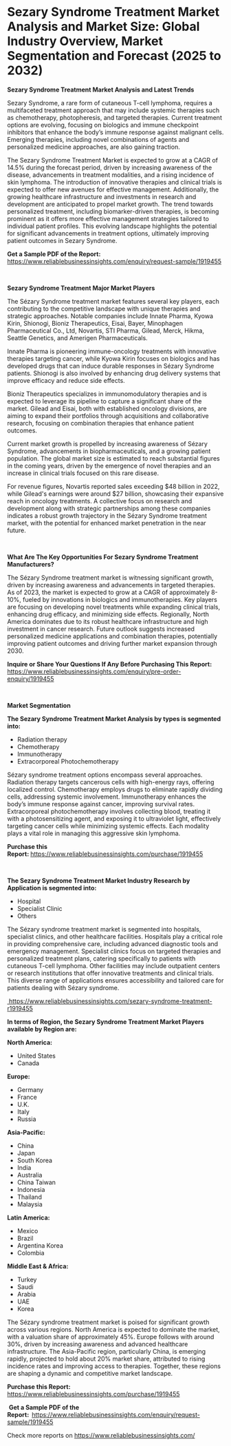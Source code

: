 <p><h1>Sezary Syndrome Treatment Market Analysis and Market Size: Global Industry Overview, Market Segmentation and Forecast (2025 to 2032)</h1></p><p><strong>Sezary Syndrome Treatment Market Analysis and Latest Trends</strong></p>
<p><p>Sezary Syndrome, a rare form of cutaneous T-cell lymphoma, requires a multifaceted treatment approach that may include systemic therapies such as chemotherapy, photopheresis, and targeted therapies. Current treatment options are evolving, focusing on biologics and immune checkpoint inhibitors that enhance the body’s immune response against malignant cells. Emerging therapies, including novel combinations of agents and personalized medicine approaches, are also gaining traction.</p><p>The Sezary Syndrome Treatment Market is expected to grow at a CAGR of 14.5% during the forecast period, driven by increasing awareness of the disease, advancements in treatment modalities, and a rising incidence of skin lymphoma. The introduction of innovative therapies and clinical trials is expected to offer new avenues for effective management. Additionally, the growing healthcare infrastructure and investments in research and development are anticipated to propel market growth. The trend towards personalized treatment, including biomarker-driven therapies, is becoming prominent as it offers more effective management strategies tailored to individual patient profiles. This evolving landscape highlights the potential for significant advancements in treatment options, ultimately improving patient outcomes in Sezary Syndrome.</p></p>
<p><strong>Get a Sample PDF of the Report:&nbsp;</strong> <a href="https://www.reliablebusinessinsights.com/enquiry/request-sample/1919455?utm_campaign=2117&utm_medium=2&utm_source=Github&utm_content=ia&utm_term=03032025&utm_id=sezary-syndrome-treatment">https://www.reliablebusinessinsights.com/enquiry/request-sample/1919455</a></p>
<p>&nbsp;</p>
<p><strong>Sezary Syndrome Treatment Major Market Players</strong></p>
<p><p>The Sézary Syndrome treatment market features several key players, each contributing to the competitive landscape with unique therapies and strategic approaches. Notable companies include Innate Pharma, Kyowa Kirin, Shionogi, Bioniz Therapeutics, Eisai, Bayer, Minophagen Pharmaceutical Co., Ltd, Novartis, STI Pharma, Gilead, Merck, Hikma, Seattle Genetics, and Amerigen Pharmaceuticals.</p><p>Innate Pharma is pioneering immune-oncology treatments with innovative therapies targeting cancer, while Kyowa Kirin focuses on biologics and has developed drugs that can induce durable responses in Sézary Syndrome patients. Shionogi is also involved by enhancing drug delivery systems that improve efficacy and reduce side effects.</p><p>Bioniz Therapeutics specializes in immunomodulatory therapies and is expected to leverage its pipeline to capture a significant share of the market. Gilead and Eisai, both with established oncology divisions, are aiming to expand their portfolios through acquisitions and collaborative research, focusing on combination therapies that enhance patient outcomes.</p><p>Current market growth is propelled by increasing awareness of Sézary Syndrome, advancements in biopharmaceuticals, and a growing patient population. The global market size is estimated to reach substantial figures in the coming years, driven by the emergence of novel therapies and an increase in clinical trials focused on this rare disease.</p><p>For revenue figures, Novartis reported sales exceeding $48 billion in 2022, while Gilead's earnings were around $27 billion, showcasing their expansive reach in oncology treatments. A collective focus on research and development along with strategic partnerships among these companies indicates a robust growth trajectory in the Sézary Syndrome treatment market, with the potential for enhanced market penetration in the near future.</p></p>
<p>&nbsp;</p>
<p><strong>What Are The Key Opportunities For Sezary Syndrome Treatment Manufacturers?</strong></p>
<p><p>The Sézary Syndrome treatment market is witnessing significant growth, driven by increasing awareness and advancements in targeted therapies. As of 2023, the market is expected to grow at a CAGR of approximately 8-10%, fueled by innovations in biologics and immunotherapies. Key players are focusing on developing novel treatments while expanding clinical trials, enhancing drug efficacy, and minimizing side effects. Regionally, North America dominates due to its robust healthcare infrastructure and high investment in cancer research. Future outlook suggests increased personalized medicine applications and combination therapies, potentially improving patient outcomes and driving further market expansion through 2030.</p></p>
<p><strong>Inquire or Share Your Questions If Any Before Purchasing This Report:</strong> <a href="https://www.reliablebusinessinsights.com/enquiry/pre-order-enquiry/1919455?utm_campaign=2117&utm_medium=2&utm_source=Github&utm_content=ia&utm_term=03032025&utm_id=sezary-syndrome-treatment">https://www.reliablebusinessinsights.com/enquiry/pre-order-enquiry/1919455</a></p>
<p>&nbsp;</p>
<p><strong>Market Segmentation</strong></p>
<p><strong>The Sezary Syndrome Treatment Market Analysis by types is segmented into:</strong></p>
<p><ul><li>Radiation therapy</li><li>Chemotherapy</li><li>Immunotherapy</li><li>Extracorporeal Photochemotherapy</li></ul></p>
<p><p>Sézary syndrome treatment options encompass several approaches. Radiation therapy targets cancerous cells with high-energy rays, offering localized control. Chemotherapy employs drugs to eliminate rapidly dividing cells, addressing systemic involvement. Immunotherapy enhances the body’s immune response against cancer, improving survival rates. Extracorporeal photochemotherapy involves collecting blood, treating it with a photosensitizing agent, and exposing it to ultraviolet light, effectively targeting cancer cells while minimizing systemic effects. Each modality plays a vital role in managing this aggressive skin lymphoma.</p></p>
<p><strong>Purchase this Report:&nbsp;</strong><a href="https://www.reliablebusinessinsights.com/purchase/1919455?utm_campaign=2117&utm_medium=2&utm_source=Github&utm_content=ia&utm_term=03032025&utm_id=sezary-syndrome-treatment">https://www.reliablebusinessinsights.com/purchase/1919455</a></p>
<p>&nbsp;</p>
<p><strong>The Sezary Syndrome Treatment Market Industry Research by Application is segmented into:</strong></p>
<p><ul><li>Hospital</li><li>Specialist Clinic</li><li>Others</li></ul></p>
<p><p>The Sézary syndrome treatment market is segmented into hospitals, specialist clinics, and other healthcare facilities. Hospitals play a critical role in providing comprehensive care, including advanced diagnostic tools and emergency management. Specialist clinics focus on targeted therapies and personalized treatment plans, catering specifically to patients with cutaneous T-cell lymphoma. Other facilities may include outpatient centers or research institutions that offer innovative treatments and clinical trials. This diverse range of applications ensures accessibility and tailored care for patients dealing with Sézary syndrome.</p></p>
<p><a href="https://www.reliablebusinessinsights.com/sezary-syndrome-treatment-r1919455?utm_campaign=2117&utm_medium=2&utm_source=Github&utm_content=ia&utm_term=03032025&utm_id=sezary-syndrome-treatment">&nbsp;https://www.reliablebusinessinsights.com/sezary-syndrome-treatment-r1919455</a></p>
<p><strong>In terms of Region, the Sezary Syndrome Treatment Market Players available by Region are:</strong></p>
<p>
    <p> <strong> North America: </strong>
        <ul>
            <li>United States</li>
            <li>Canada</li>
        </ul>
        </p> 
    <p> <strong> Europe: </strong>
        <ul>
            <li>Germany</li>
            <li>France</li>
            <li>U.K.</li>
            <li>Italy</li>
            <li>Russia</li>
        </ul>
        </p> 
    <p> <strong> Asia-Pacific: </strong>
        <ul>
            <li>China</li>
            <li>Japan</li>
            <li>South Korea</li>
            <li>India</li>
            <li>Australia</li>
            <li>China Taiwan</li>
            <li>Indonesia</li>
            <li>Thailand</li>
            <li>Malaysia</li>
        </ul>
        </p> 
    <p> <strong> Latin America: </strong>
        <ul>
            <li>Mexico</li>
            <li>Brazil</li>
            <li>Argentina Korea</li>
            <li>Colombia</li>
        </ul>
        </p> 
    <p> <strong> Middle East & Africa: </strong>
        <ul>
            <li>Turkey</li>
            <li>Saudi</li>
            <li>Arabia</li>
            <li>UAE</li>
            <li>Korea</li>
        </ul>
    </p>
    </p>
<p><p>The Sézary syndrome treatment market is poised for significant growth across various regions. North America is expected to dominate the market, with a valuation share of approximately 45%. Europe follows with around 30%, driven by increasing awareness and advanced healthcare infrastructure. The Asia-Pacific region, particularly China, is emerging rapidly, projected to hold about 20% market share, attributed to rising incidence rates and improving access to therapies. Together, these regions are shaping a dynamic and competitive market landscape.</p></p>
<p><strong>Purchase this Report: </strong><a href="https://www.reliablebusinessinsights.com/purchase/1919455?utm_campaign=2117&utm_medium=2&utm_source=Github&utm_content=ia&utm_term=03032025&utm_id=sezary-syndrome-treatment">https://www.reliablebusinessinsights.com/purchase/1919455</a></p>
<p>&nbsp;<strong>Get a Sample PDF of the Report:&nbsp;&nbsp;</strong><a href="https://www.reliablebusinessinsights.com/enquiry/request-sample/1919455?utm_campaign=2117&utm_medium=2&utm_source=Github&utm_content=ia&utm_term=03032025&utm_id=sezary-syndrome-treatment">https://www.reliablebusinessinsights.com/enquiry/request-sample/1919455</a></p>
<p><strong></strong></p>
<p>Check more reports on <a href="https://www.reliablebusinessinsights.com/?utm_campaign=2117&utm_medium=2&utm_source=Github&utm_content=ia&utm_term=03032025&utm_id=sezary-syndrome-treatment">https://www.reliablebusinessinsights.com/</a></p>